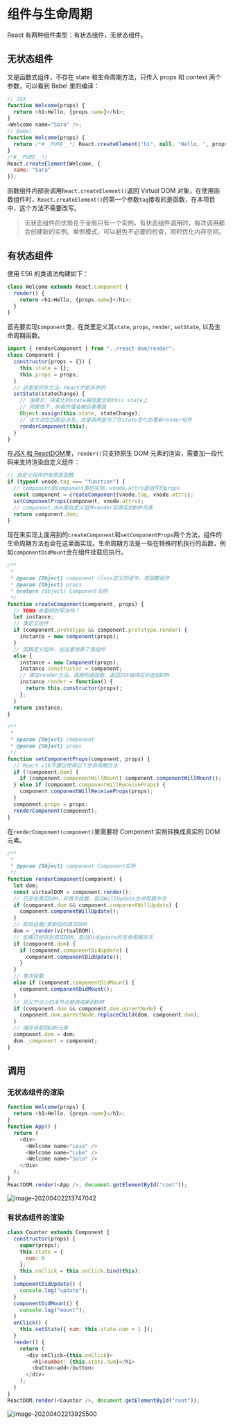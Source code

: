 # 组件与生命周期

React 有两种组件类型：有状态组件，无状态组件。

## 无状态组件

又是函数式组件，不存在 state 和生命周期方法，只传入 props 和 context 两个参数，可以看到 Babel 里的编译：

```js
// JSX
function Welcome(props) {
  return <h1>Hello, {props.name}</h1>;
}
<Welcome name="Sara" />;
// Babel
function Welcome(props) {
  return /*#__PURE__*/ React.createElement("h1", null, "Hello, ", props.name);
}
/*#__PURE__*/
React.createElement(Welcome, {
  name: "Sara"
});
```

函数组件内部会调用`React.createElement()`返回 Virtual DOM 对象，在使用函数组件时，`React.createElement()`的第一个参数`tag`接收的是函数，在本项目中，这个方法不需要改写。

> 无状态组件的优势在于全局只有一个实例，有状态组件调用时，每次调用都会创建新的实例。单例模式，可以避免不必要的检查，同时优化内存空间。

## 有状态组件

使用 ES6 的类语法构建如下：

```js
class Welcome extends React.Component {
  render() {
    return <h1>Hello, {props.name}</h1>;
  }
}
```

首先要实现`Component`类，在类里定义其`state`, `props`, `render`, `setState`, 以及生命周期函数。

```js
import { renderComponent } from "../react-dom/render";
class Component {
  constructor(props = {}) {
    this.state = {};
    this.props = props;
  }
  // 这里是同步方法，React中是异步的
  setState(stateChange) {
    // 浅拷贝，将变化的state属性整合到this.state上
    // 同属性下，前者的值会被后者覆盖
    Object.assign(this.state, stateChange);
    // 该方法在后面会涉及，这里调用是为了在state变化后重新render组件
    renderComponent(this);
  }
}
```

在[JSX 和 ReactDOM](jsx-reactdom.md)里，`render()`只支持原生 DOM 元素的渲染，需要加一段代码来支持渲染自定义组件：

```js
// 自定义组件的本质是函数
if (typeof vnode.tag === "function") {
  // component是Component类的实例，vnode.attrs是组件的props
  const component = createComponent(vnode.tag, vnode.attrs);
  setComponentProps(component, vnode.attrs);
  // component.dom是自定义组件render后真实的DOM元素
  return component.dom;
}
```

现在来实现上面用到的`createComponent`和`setComponentProps`两个方法，组件的生命周期方法也会在这里面实现。生命周期方法是一些在特殊时机执行的函数，例如`componentDidMount`会在组件挂载后执行。

```js
/**
 *
 * @param {Object} component class定义的组件，或函数组件
 * @param {Object} props
 * @return {Object} Component实例
 */
function createComponent(component, props) {
  // TODO 有更好的写法吗？
  let instance;
  // 类定义组件
  if (component.prototype && component.prototype.render) {
    instance = new component(props);
  }
  // 函数定义组件，在这里继承了类组件
  else {
    instance = new Component(props);
    instance.constructor = component;
    // 增加render方法，调用构造函数，返回JSX编译后的虚拟DOM
    instance.render = function() {
      return this.constructor(props);
    };
  }
  return instance;
}
```

```js
/**
 *
 * @param {Object} component
 * @param {Object} props
 */
function setComponentProps(component, props) {
  // React v16不建议使用以下生命周期方法
  if (!component.dom) {
    if (component.componentWillMount) component.componentWillMount();
  } else if (component.componentWillReceiveProps) {
    component.componentWillReceiveProps(props);
  }
  component.props = props;
  renderComponent(component);
}
```

在`renderComponent(component)`里需要将 Component 实例转换成真实的 DOM 元素。

```js
/**
 *
 * @param {Object} component Component实例
 */
function renderComponent(component) {
  let dom;
  const virtualDOM = component.render();
  // 已存在真实DOM，非首次挂载，启动WillUpdate生命周期方法
  if (component.dom && component.componentWillUpdate) {
    component.componentWillUpdate();
  }
  // 即将挂载/更新后的真实DOM
  dom = _render(virtualDOM);
  // 如果已经存在真实DOM，启动DidUpdate的生命周期方法
  if (component.dom) {
    if (component.componentDidUpdate) {
      component.componentDidUpdate();
    }
  }
  // 首次挂载
  else if (component.componentDidMount) {
    component.componentDidMount();
  }
  // 将父节点上的本节点替换成新的DOM
  if (component.dom && component.dom.parentNode) {
    component.dom.parentNode.replaceChild(dom, component.dom);
  }
  // 储存当前的DOM元素
  component.dom = dom;
  dom._component = component;
}
```

## 调用

### 无状态组件的渲染

```js
function Welcome(props) {
  return <h1>Hello, {props.name}</h1>;
}
function App() {
  return (
    <div>
      <Welcome name="Leia" />
      <Welcome name="Luke" />
      <Welcome name="Solo" />
    </div>
  );
}
ReactDOM.render(<App />, document.getElementById("root"));
```

![image-20200402213747042](assets/image-20200402213747042.png)

### 有状态组件的渲染

```js
class Counter extends Component {
  constructor(props) {
    super(props);
    this.state = {
      num: 0
    };
    this.onClick = this.onClick.bind(this);
  }
  componentDidUpdate() {
    console.log("update");
  }
  componentDidMount() {
    console.log("mount");
  }
  onClick() {
    this.setState({ num: this.state.num + 1 });
  }
  render() {
    return (
      <div onClick={this.onClick}>
        <h1>number: {this.state.num}</h1>
        <button>add</button>
      </div>
    );
  }
}
ReactDOM.render(<Counter />, document.getElementById("root"));
```

![image-20200402213925500](assets/image-20200402213925500.png)
